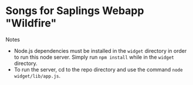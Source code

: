 # Songs for Saplings Webapp "Wildfire"

Notes
- Node.js dependencies must be installed in the `widget` directory in order to run this node server. Simply run `npm install` while in the `widget` directory.
- To run the server, cd to the repo directory and use the command `node widget/lib/app.js`.
